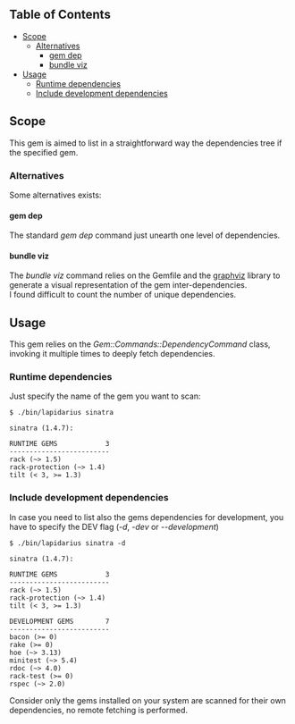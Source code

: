 ## Table of Contents

* [Scope](#scope)
  * [Alternatives](#alternatives)
    * [gem dep](#gem-dep)
    * [bundle viz](#bundle-viz)
* [Usage](#usage)
  * [Runtime dependencies](#runtime-dependencies)
  * [Include development dependencies](#include-development-dependencies)

## Scope
This gem is aimed to list in a straightforward way the dependencies tree if the specified gem.

### Alternatives
Some alternatives exists: 

#### gem dep
The standard *gem dep* command just unearth one level of dependencies.

#### bundle viz
The *bundle viz* command relies on the Gemfile and the [graphviz](http://www.graphviz.org/) library to generate a visual representation of the gem inter-dependencies.  
I found difficult to count the number of unique dependencies.

## Usage
This gem relies on the *Gem::Commands::DependencyCommand* class, invoking it multiple times to deeply fetch dependencies.

### Runtime dependencies
Just specify the name of the gem you want to scan:
```
$ ./bin/lapidarius sinatra

sinatra (1.4.7):

RUNTIME GEMS            3
-------------------------
rack (~> 1.5)
rack-protection (~> 1.4)
tilt (< 3, >= 1.3)

```

### Include development dependencies
In case you need to list also the gems dependencies for development, you have to specify the DEV flag (*-d*, *-dev* or *--development*)
```
$ ./bin/lapidarius sinatra -d

sinatra (1.4.7):

RUNTIME GEMS            3
-------------------------
rack (~> 1.5)
rack-protection (~> 1.4)
tilt (< 3, >= 1.3)

DEVELOPMENT GEMS        7
-------------------------
bacon (>= 0)
rake (>= 0)
hoe (~> 3.13)
minitest (~> 5.4)
rdoc (~> 4.0)
rack-test (>= 0)
rspec (~> 2.0)

```

Consider only the gems installed on your system are scanned for their own dependencies, no remote fetching is performed.
